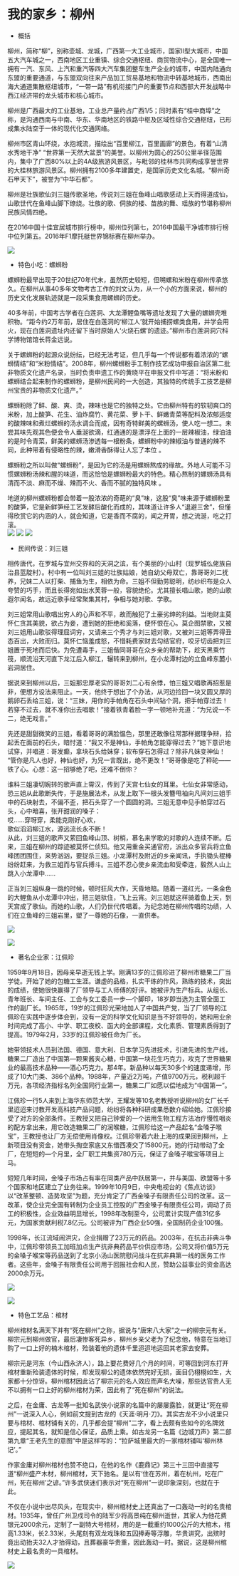 # 我的家乡：柳州


*  概括 

柳州，简称“柳”，别称壶城、龙城，广西第一大工业城市，国家Ⅱ型大城市，中国五大汽车城之一，西南地区工业重镇、综合交通枢纽、商贸物流中心，是全国唯一拥有一汽、东风、上汽和重汽等四大汽车集团整车生产企业的城市，中国内陆通向东盟的重要通道，与东盟双向往来产品加工贸易基地和物流中转基地城市，西南出海大通道集散枢纽城市，“一带一路”有机衔接门户的重要节点和西部大开发战略中西江经济带的龙头城市和核心城市。 


柳州是广西最大的工业基地，工业总产量约占广西1/5；同时素有“桂中商埠”之称，是沟通西南与中南、华东、华南地区的铁路中枢及区域性综合交通枢纽，已形成集水陆空于一体的现代化交通网络。 


柳州市区青山环绕，水抱城流，描绘出“百里柳江，百里画廊”的景色，有着“山清水秀地干净” “世界第一天然大盆景”的美誉。以柳州为圆心的250公里半径范围内，集中了广西80%以上的4A级旅游风景区，与毗邻的桂林市共同构成享誉世界的大桂林旅游风景区。柳州拥有2100多年建置史，是国家历史文化名城。“柳州奇石甲天下”，被誉为“中华石都”。


柳州是壮族歌仙刘三姐传歌圣地，传说刘三姐在鱼峰山唱歌感动上天而得道成仙，山歌世代在鱼峰山脚下缭绕。壮族的歌、侗族的楼、苗族的舞、瑶族的节堪称柳州民族风情四绝。  


在2016中国十佳宜居城市排行榜中，柳州位列第七，2016中国最干净城市排行榜中位列第五。2016年F1摩托艇世界锦标赛在柳州举办。  


![](https://timgsa.baidu.com/timg?image&quality=80&size=b9999_10000&sec=1537518149242&di=315a93a21a703991864ce37cb19871b8&imgtype=0&src=http%3A%2F%2Fimgsrc.baidu.com%2Fimage%2Fc0%253Dpixel_huitu%252C0%252C0%252C294%252C40%2Fsign%3D1e2bb276952f07084b082240805cddf5%2Fb3fb43166d224f4ab959d32a02f790529922d1c3.jpg)



* 特色小吃：螺蛳粉

螺蛳粉最早出现于20世纪70年代末，虽然历史较短，但嗍螺和米粉在柳州传承悠久。在柳州从事40多年文物考古工作的刘文认为，从一个小的方面来说，柳州的历史文化发展轨迹就是一段采集食用螺蛳的历史。  


40多年前，中国考古学者在白莲洞、大龙潭鲤鱼嘴等遗址发现了大量的螺蛳壳堆积物。“距今约2万年前，居住在白莲洞的‘柳江人’就开始捕捞螺类食用，并学会用火，现在白莲洞遗址内还留下当时原始人‘火烧石螺’的遗迹。”柳州市白莲洞洞穴科学博物馆馆长蒋金远说。  


关于螺蛳粉的起源众说纷纭，已经无法考证，但几乎每一个传说都有着浓浓的“螺蛳情结”和“米粉情结”。2008年，柳州螺蛳粉手工制作技艺成功申报自治区第二批非物质文化遗产名录，当时负责申遗工作的黄晓平在申报文件中写道：“将米粉和螺蛳结合起来制作的螺蛳粉，是柳州民间的一大创造，其独特的传统手工技艺是柳州宝贵的非物质文化遗产。”   


螺蛳粉除了鲜、酸、爽、烫，辣味也是它的独特之处。它由柳州特有的软韧爽口的米粉，加上酸笋、花生、油炸腐竹、黄花菜、萝卜干、鲜嫩青菜等配料及浓郁适度的酸辣味和煮烂螺蛳的汤水调合而成，因有奇特鲜美的螺蛳汤，使人吃一想二。未尝其味先观其色便会令人垂涎欲滴，红通通的是漂浮在上面的一层辣椒油，绿油油的是时令青菜，鲜美的螺蛳汤渗透每一根粉条，螺蛳粉中的辣椒油与普通的辣不同，此种带着有侵略性的辣，嫩滑香酥得让人忘了本位 。  


螺蛳粉之所以叫做“螺蛳粉”，是因为它的汤是用螺蛳熬成的缘故。外地人可能不习惯螺蛳粉汤辣和腥的味道，而这恰恰是螺蛳粉最大的特色。精心熬制的螺蛳汤具有清而不淡、麻而不燥、辣而不火、香而不腻的独特风味 。  


地道的柳州螺蛳粉都会带着一股浓浓的奇葩的“臭”味，这股“臭”味来源于螺蛳粉里的酸笋，它是新鲜笋经工艺发酵后酸化而成的，其味道让许多人“退避三舍”，但懂得欣赏它的内涵的人，就会知道，它是香而不腐的，闻之开胃，想之流涎，吃之打滚。  
![](https://timgsa.baidu.com/timg?image&quality=80&size=b9999_10000&sec=1537518461803&di=881656e80c6d34a879dc705ae75ba520&imgtype=0&src=http%3A%2F%2Fimgsrc.baidu.com%2Fimage%2Fc0%253Dpixel_huitu%252C0%252C0%252C294%252C40%2Fsign%3De2ad720847086e067ea5370b6b701e98%2F91529822720e0cf38dfea0c20146f21fbe09aafa.jpg)
![](https://timgsa.baidu.com/timg?image&quality=80&size=b9999_10000&sec=1537518461802&di=09e756be81fa4baaf72783c46341f7f2&imgtype=0&src=http%3A%2F%2Fphotocdn.sohu.com%2F20160404%2FImg443261351.jpg)
![](https://timgsa.baidu.com/timg?image&quality=80&size=b9999_10000&sec=1537518461801&di=21a9dede97069b7836d9a0973976c235&imgtype=0&src=http%3A%2F%2Fimgsrc.baidu.com%2Fimage%2Fc0%253Dpixel_huitu%252C0%252C0%252C294%252C40%2Fsign%3Dda197e16b5096b6395145610654be228%2Fb3119313b07eca80b56780de9a2397dda14483ad.jpg)



* 民间传说：刘三姐

相传唐代，在罗城与宜州交界和的天洞之滨，有个美丽的小山村（现罗城仫佬族自治县蓝靛村）。村中有一位叫刘三姐的壮族姑娘，她自幼父母双亡，靠哥哥刘二抚养，兄妹二人以打柴、捕鱼为生，相依为命。三姐不但勤劳聪明，纺纱织布是众人夸赞的巧手，而且长得宛如出水芙蓉一般，容貌绝伦。尤其擅长唱山歌，她的山歌遐尔闻名，故远近歌手经常聚集其村，争相与她对歌、学歌。  


刘三姐常用山歌唱出穷人的心声和不平，故而触犯了土豪劣绅的利益。当地财主莫怀仁贪其美貌，欲占为妾，遭到她的拒绝和奚落，便怀恨在心。莫企图禁歌，又被刘三姐用山歌驳得理屈词穷，又请来三个秀才与刘三姐对歌，又被刘三姐等弄得丑态百出，大败而归。莫怀仁恼羞成怒，不惜耗费家财去勾结官府，咬牙切齿把刘三姐置于死地而后快。为免遭毒手，三姐偕同哥哥在众乡亲的帮助下，趁天黑乘竹筏，顺流沿天河直下龙江后入柳江，辗转来到柳州，在小龙潭村边的立鱼峰东麓小岩洞居住。  


据说来到柳州以后，三姐那忠厚老实的哥哥刘二心有余悸，怕三姐又唱歌再招惹是非，便想方设法来阻止。一天，他终于想出了个办法，从河边捡回一块又圆又厚的鹅卵石丢给三姐，说：“三妹，用你的手帕角在石头中间钻个洞，把手帕穿过去！若穿不过去，就不准你出去唱歌！”接着铁青着脸一字一顿地补充道：“为兄说一不二，绝无戏言。”    


先还是甜甜微笑的三姐，看着哥哥的满脸愠色，那里还敢像往常那样据理争辩，拾起丢在面前的石头，暗忖道：“我又不是神仙，手帕角怎能穿得过去？”她下意识地试穿，并唱道：哥发癫，拿块石头给妹穿；软布穿石怎得过？除非凡妹变神仙！
“管你是凡人也好，神仙也好，为兄一言既出，绝不更改！”哥哥像是吃了秤砣——铁了心。心想：这一招够绝了吧，还难不倒你？  


谁料三姐凄切婉转的歌声直上霄汉，传到了天宫七仙女的耳里。七仙女非常感动，恐三姐从此歌断失传，于是施展法术，从发上取下一根头发簪甩袖向凡间刘三姐手中的石块射去，不偏不歪，把石头穿了一个圆圆的洞。三姐无意中见手帕穿过石头，心中暗喜，张开甜润的嗓子：  
哎……穿呀穿，柔能克刚好心欢，    
歌似滔滔柳江水，源远流长永不断！   
从此，刘三姐的歌声又萦回鱼峰山顶、树梢，慕名来学歌的对歌的人连续不断。后来，三姐在柳州的踪迹被莫怀仁侦知。他又用重金买通官府，派出众多官兵将立鱼峰团团围住，来势汹汹，要捉杀三姐。小龙潭村及附近的乡亲闻讯，手执锄头棍棒纷纷赶来，为救三姐而与官兵搏斗。三姐不忍心使乡亲流血和受牵连，毅然人山上跳入小龙潭中……   


正当刘三姐纵身一跳的时候，顿时狂风大作，天昏地暗。随着一道红光，一条金色的大鲤鱼从小龙潭中冲出，把三姐驮住，飞上云宵。刘三姐就这样骑着鱼上天，到天宫成了歌仙。而她的山歌，人们仍世代传唱着。为纪念她在柳州传唱的功绩，人们在立鱼峰的三姐岩里，塑了一尊她的石像，一直供奉。   

![](https://timgsa.baidu.com/timg?image&quality=80&size=b9999_10000&sec=1537518760759&di=e51722c0ab0e0453bf83acf79e942506&imgtype=0&src=http%3A%2F%2Fs10.sinaimg.cn%2Fmw690%2F005x1uhyzy75bZbGiy589%26690)

![](https://timgsa.baidu.com/timg?image&quality=80&size=b9999_10000&sec=1537518760755&di=8d60ec2e1ce7ea07ff73a3af672d5ceb&imgtype=0&src=http%3A%2F%2Fp2.pccoo.cn%2Fbbs%2F20141110%2F2014111023361989761623.jpg)

* 著名企业家：江佩珍

1959年9月18日，因母亲早逝无钱上学。刚满13岁的江佩珍进了柳州市糖果二厂当学徒。开始了她的包糖工生涯。谦虚的品格，扎实干练的作风，熟练的技术，突出的成绩，使她很快赢得了厂领导与工人师傅的好评。她被评为生产标兵。从组长、青年班长、车间主任、工会与女工委员一步—个脚印，18岁即当选为主管全面工作的副厂长。1965年，19岁的江佩珍光荣地加人了中国共产党，当了厂领导的江佩珍在实践中逐步体会到，没有一定的科学文化知识是当不好领导的，她和用业余时间完成了高小、中学、职工夜校、函大的全部课程，文化素质、管理素质得到了提高。1979年2月，33岁的江佩珍被任命为厂长。    



她带领技术人员到法国、德国、意大利、日本学习先进技术，引进先进的生产线，糖果二厂造出了中国第—颗果酱夹心糖，中国第一块花生巧克力，攻克了世界糖果业的最高技术品种——酒心巧克力。那4年。新品种以每天30多个的速度递增，形成了10大门类、386个品种。1988年，产量近2万吨，产值9700万元，税利超千万元，各项经济指标名列全国同行业第一，糖果二厂如愿以偿地成为“中国第一”。  


江佩珍一行5人来到上海华东师范大学，王耀发等10名老教授听说柳州的女厂长千里迢迢来讨教开发高科技产品问题，纷纷将各种科研成果悉数介绍给她。江佩珍接受了对方的全部条件。王教授又把自己钟爱的一个运用生物工程方法冶疗慢性咽炎的配方拿出来，用它改造糖果二厂的润喉糖，江佩珍给这一产品起名“金嗓子喉宝”，王教授也让厂方无偿使用肖像权。江佩珍带着六赴上海的成果回到柳州，上新项目没有资金，她带头掏空家底又东借西凑交了15800元，她的行动带动了全厂，在短短的—个月里，全厂职工共集资780万元，保证了金嗓子喉宝等项目上马。   


短短几年时间，金嗓子市场占有率在同类产品中跃居第一，并与美国、欧盟等十多个国家和地区建立了业务往来。1999年10月9日，中央电视台的《焦点访谈》以“改革整顿、造势攻坚”为题，充分肯定了广西金嗓子有限责任公司的改革。这一改革，使企业完全国有转制为企业员工控股的广西金嗓子有限责任公司，调动了员工的积极性，企业效益明显增长，1998年改制至今，公司累计实现产值31亿多元，为国家贡献利税7.8亿元。公司被评为广西企业50强，全国制药企业100强。    


1998年，长江流域闹洪灾，企业捐赠了23万元的药品。2003年，在抗击非典斗争中，江佩珍带领员工加班加点生产抗非典药品平价供应市场，公司又将价值5万元的金嗓子喉宝等药品送到了北京小汤山医院慰问战斗在抗非典第一线的医务工作者。这些年，金嗓子有限责任公司用于回报社会和人民，赞助公益事业的资金高达2000余万元。    

![](https://timgsa.baidu.com/timg?image&quality=80&size=b9999_10000&sec=1537519021027&di=7fe90cdddff4b7b699fc5dfabc6f07dd&imgtype=0&src=http%3A%2F%2Fbjwb.bjd.com.cn%2Fimages%2F2017-12%2F27%2F59%2F59_b.jpg)

![](https://timgsa.baidu.com/timg?image&quality=80&size=b9999_10000&sec=1537519021027&di=053eac75dc5320f042e54d1aa9549525&imgtype=0&src=http%3A%2F%2Fww2.sinaimg.cn%2Forj480%2F704c49d7jw1eu4qrcjtcdj20fa0h3ta2.jpg)

* 特色工艺品：棺材

柳州棺材名满天下并有“死在柳州”之称，据说与“唐宋八大家”之一的柳宗元有关。柳宗元到柳州做官，最后凄惨客死异乡，柳州乡亲父老为了纪念他，特意在当地订购了一口上好的楠木棺材，殓装着他的遗体千里迢迢地运回其老家去安葬。   


柳宗元是河东（今山西永济人），路上要花费好几个月的时间，可等回到河东打开棺材重新殓装遗体的时候，却发现柳公的遗体依然完好无损，面目仍栩栩如生，大家都十分惊讶。柳州棺材因此沾了柳宗元的名人效应而声名大噪，那些达官贵人无不以拥有一口上好的柳州棺材为荣，因此有了“死在柳州”的说法。    


之后，在金庸、古龙等一批知名武侠小说家的名篇中的屡屡露脸，就更让“死在柳州”一说深入人心，例如前文提到古龙的《天涯·明月·刀》。其实古龙不少小说里只要与棺材、棺材铺有关的，几乎都会提“柳州”二字，看上去颇有些如今的名牌效应，提起其名，就知是信心保证，品质上乘。如古龙另一名篇《边城刀声》第二部第九章“王老先生的意图”中是这样写的：“拉萨城里最大的一家棺材铺叫‘柳州林记’。”    


作家金庸对柳州棺材也赞不绝口，在他的名作《鹿鼎记》第三十三回中直接写道“柳州盛产木材，柳州棺材，天下驰名。是以有‘住在苏州，着在杭州，吃在广州，死在柳州’之谚。”许多武侠迷们表示对“死在柳州”一说印象深刻，也就在于此。    


不仅在小说中出尽风头，在现实中，柳州棺材史上还真出了一口轰动一时的名贵棺材。1935年，曾任广州卫戍司令的陆军少将高景纯在柳州逝世，其家人为他花费银元2000余元，定制了一副特大号棺材，用的是一截重约1000公斤的大棺木，棺高1.33米，长2.33米，头尾刻有双龙戏珠和五囚捧寿等浮雕，华贵讲究，出殡时竟出动抬夫32人才抬得动，且葬器豪华贵重，因此轰动一时。据说，这是柳州棺材史上最名贵的一具棺材。    

![](https://gss0.bdstatic.com/94o3dSag_xI4khGkpoWK1HF6hhy/baike/c0%3Dbaike92%2C5%2C5%2C92%2C30/sign=ac7ba23c97dda144ce0464e0d3debbc7/8694a4c27d1ed21bae5828caad6eddc451da3f0f.jpg)


















